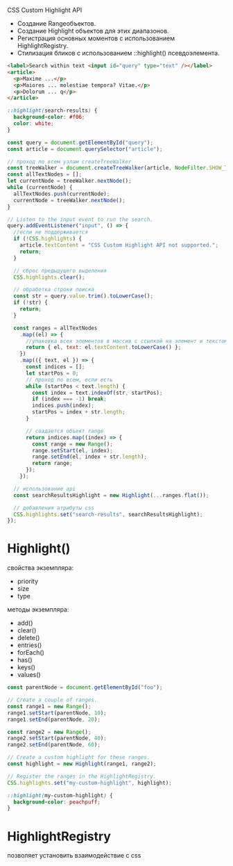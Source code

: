 CSS Custom Highlight API

- Создание Rangeобъектов.
- Создание Highlight объектов для этих диапазонов.
- Регистрация основных моментов с использованием HighlightRegistry.
- Стилизация бликов с использованием ::highlight() псевдоэлемента.

```html
<label>Search within text <input id="query" type="text" /></label>
<article>
  <p>Maxime ...</p>
  <p>Maiores ... molestiae tempora? Vitae.</p>
  <p>Dolorum ... q</p>
</article>
```

```css
::highlight(search-results) {
  background-color: #f06;
  color: white;
}
```

```js
const query = document.getElementById("query");
const article = document.querySelector("article");

// проход по всем узлам createTreeWalker
const treeWalker = document.createTreeWalker(article, NodeFilter.SHOW_TEXT);
const allTextNodes = [];
let currentNode = treeWalker.nextNode();
while (currentNode) {
  allTextNodes.push(currentNode);
  currentNode = treeWalker.nextNode();
}

// Listen to the input event to run the search.
query.addEventListener("input", () => {
  //если не поддерживается
  if (!CSS.highlights) {
    article.textContent = "CSS Custom Highlight API not supported.";
    return;
  }

  // сброс предыдущего выделения
  CSS.highlights.clear();

  // обработка строки поиска
  const str = query.value.trim().toLowerCase();
  if (!str) {
    return;
  }

  const ranges = allTextNodes
    .map((el) => {
      //упаковка всех элементов в массив с ссылкой на элемент и текстом в нижнем регистре
      return { el, text: el.textContent.toLowerCase() };
    })
    .map(({ text, el }) => {
      const indices = [];
      let startPos = 0;
      // проход по всем, если есть
      while (startPos < text.length) {
        const index = text.indexOf(str, startPos);
        if (index === -1) break;
        indices.push(index);
        startPos = index + str.length;
      }

      // создается объект range
      return indices.map((index) => {
        const range = new Range();
        range.setStart(el, index);
        range.setEnd(el, index + str.length);
        return range;
      });
    });

  // использование api
  const searchResultsHighlight = new Highlight(...ranges.flat());

  // добавления атрибуты css
  CSS.highlights.set("search-results", searchResultsHighlight);
});
```

# Highlight()

свойства экземпляра:

- priority
- size
- type

методы экземпляра:

- add()
- clear()
- delete()
- entries()
- forEach()
- has()
- keys()
- values()

```js
const parentNode = document.getElementById("foo");

// Create a couple of ranges.
const range1 = new Range();
range1.setStart(parentNode, 10);
range1.setEnd(parentNode, 20);

const range2 = new Range();
range2.setStart(parentNode, 40);
range2.setEnd(parentNode, 60);

// Create a custom highlight for these ranges.
const highlight = new Highlight(range1, range2);

// Register the ranges in the HighlightRegistry.
CSS.highlights.set("my-custom-highlight", highlight);
```

```css
::highlight(my-custom-highlight) {
  background-color: peachpuff;
}
```

# HighlightRegistry

позволяет установить взаимодействие с css
